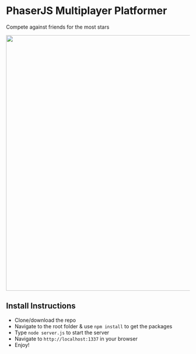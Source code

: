 # PhaserJS Multiplayer Platformer
Compete against friends for the most stars

<img src="https://raw.githubusercontent.com/rayhogan/phaser-multiplayer-platformer/master/public/assets/screenshot.png" width="700" >

## Install Instructions
* Clone/download the repo
* Navigate to the root folder & use `npm install` to get the packages
* Type `node server.js` to start the server
* Navigate to `http://localhost:1337` in your browser
* Enjoy!
